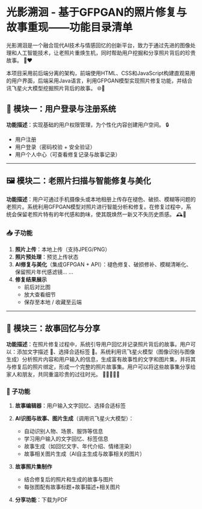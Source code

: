 # 光影溯洄 - 基于GFPGAN的照片修复与故事重现——功能目录清单

光影溯洄是一个融合现代AI技术与情感回忆的创新平台，致力于通过先进的图像处理和人工智能技术，让老照片重焕生机，同时帮助用户挖掘和分享照片背后的珍贵故事。 🧩❤️ 

本项目采用前后端分离的架构，前端使用HTML、CSS和JavaScript构建直观易用的用户界面，后端采用Java语言，利用GFPGAN模型实现照片修复功能，并结合讯飞星火大模型挖掘照片背后的故事。 🌐🔧

## 👤 模块一：用户登录与注册系统

**功能描述**：实现基础的用户权限管理，为个性化内容创建用户空间。 🔒

* 用户注册
* 用户登录（密码校验 + 安全验证）
* 用户个人中心（可查看修复记录与故事记录）

---

## 🖼️ 模块二：老照片扫描与智能修复与美化

**功能描述**：用户可通过手机摄像头或本地相册上传存在褪色、破损、模糊等问题的老照片。系统利用GFPGAN模型对照片进行智能分析和修复。在修复过程中，系统会保留老照片特有的年代感和韵味，使其既焕然一新又不失历史质感。 🕰️🌟

### 📥 子功能

1. **照片上传**：本地上传（支持JPEG/PNG）
2. **照片预处理**：预览上传状态
3. **AI修复与美化**（集成GFPGAN + API）：褪色修复、破损修补、模糊清晰化、保留照片年代感滤镜... ...
4. **修复结果展示**
   * 前后对比图
   * 放大查看细节
   * 保存至本地 / 收藏至云端

---

## 📖 模块三：故事回忆与分享

**功能描述**：在照片修复过程中，系统引导用户回忆并记录照片背后的故事。用户可以：添加文字描述 📝、选择合适标签 🧩。系统利用讯飞星火模型（图像识别与图像生成）分析照片内容和用户输入的信息，生成富有故事性的文字和图片集，并将其与修复后的照片绑定，形成一个完整的照片故事集。用户可以将这些故事集分享给家人和朋友，共同重温珍贵的过往时光。 💌👨👩👧👦

### 💬 子功能

1. **故事编辑器**：用户输入文字回忆、选择合适标签
2. **AI识图与故事、图片生成**（调用讯飞星火大模型）：
   * 自动识别人物、场景、服饰等信息
   * 学习用户输入的文字回忆、标签信息
   * 故事生成（如回忆文字、年代介绍、情绪渲染）
   * 故事相关图片生成（AI自主生成与故事相关的图片）
3. **故事照片集制作**

   * 结合修复后的照片和生成的故事与图片
   * 每张图配有故事标题+故事描述+相关图片
4. **分享功能**：下载为PDF

